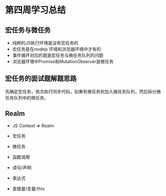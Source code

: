 # 第四周学习总结

## 宏任务与微任务

- 纯粹的JS执行环境是没有宏任务的
- 宏任务是在nodejs 环境和浏览器环境中才有的
- 事件循环对应的就是宏任务与微任务队列的问题
- 浏览器环境中Promise和MutationObserver是微任务



## 宏任务的面试题解题思路

​	先确定宏任务，依次执行同步代码，如果有微任务则加入微任务队列，然后拆分微任务队列中的微任务。

## Realm

- JS Context => Realm

- 宏任务

- 微任务

- 函数调用

- 语句/声明

- 表达式

- 直接量/变量/this

  